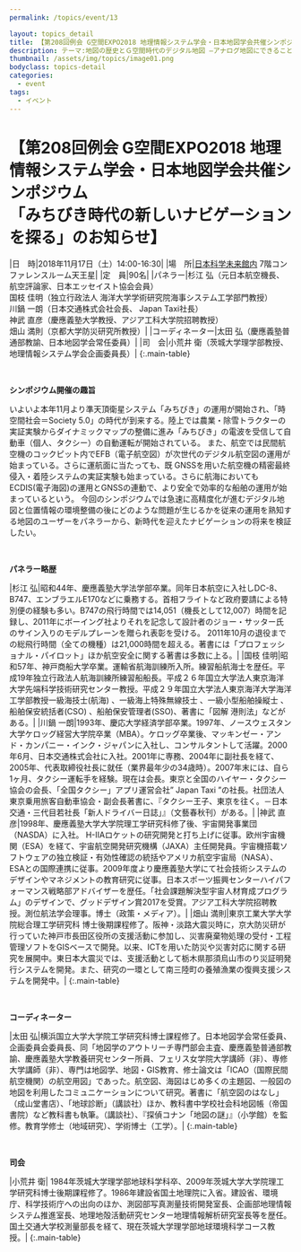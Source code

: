 ```yaml
---
permalink: /topics/event/13

layout: topics_detail
title: 【第208回例会 G空間EXPO2018 地理情報システム学会・日本地図学会共催シンポジウム<br>「みちびき時代の新しいナビゲーションを探る」のお知らせ】
description: テーマ:地図の歴史とＧ空間時代のデジタル地図 ―アナログ地図にできること、デジタル地図がすべきこと―
thumbnail: /assets/img/topics/image01.png
bodyclass: topics-detail
categories:
  - event
tags:
  - イベント
---
```


# 【第208回例会 G空間EXPO2018 地理情報システム学会・日本地図学会共催シンポジウム<br>「みちびき時代の新しいナビゲーションを探る」のお知らせ】

|日　時|2018年11月17日（土）14:00-16:30|
|場　所|[日本科学未来館内](http://www.g-expo.jp/access/) 7階コンファレンスルーム天王星|
|定　員|90名|
|パネラー|杉江 弘（元日本航空機長、航空評論家、日本エッセイスト協会会員）<br>国枝 佳明（独立行政法人 海洋大学学術研究院海事システム工学部門教授）<br>川鍋 一朗（日本交通株式会社会長、 Japan Taxi社長）<br>神武 直彦（慶應義塾大学教授、アジア工科大学院招聘教授）<br>畑山 満則（京都大学防災研究所教授）|
|コーディネーター|太田 弘（慶應義塾普通部教諭、日本地図学会常任委員）|
|司　会|小荒井 衛（茨城大学理学部教授、地理情報システム学会企画委員長）|
{:.main-table}

<br>

**シンポジウム開催の趣旨**

いよいよ本年11月より準天頂衛星システム「みちびき」の運用が開始され、「時空間社会＝Society 5.0」の時代が到来する。陸上では農業・除雪トラクターの実証実験からダイナミックマップの整備に進み「みちびき」の電波を受信して自動車（個人、タクシー）の自動運転が開始されている。 また、航空では民間航空機のコックピット内でEFB（電子航空図）が次世代のデジタル航空図の運用が始まっている。さらに運航面に当たっても、既 GNSSを用いた航空機の精密最終侵入・着陸システムの実証実験も始まっている。さらに航海においてもECDIS(電子海図)の運用とGNSSの連動で、より安全で効率的な船舶の運用が始まっているという。 今回のシンポジウムでは急速に高精度化が進むデジタル地図と位置情報の環境整備の後にどのような問題が生じるかを従来の運用を熟知する地図のユーザーをパネラーから、新時代を迎えたナビゲーションの将来を検証したい。

<br>

**パネラー略歴**

|杉江 弘|昭和44年、慶應義塾大学法学部卒業。同年日本航空に入社しDC-8、B747、エンブラエルE170などに乗務する。首相フライトなど政府要請による特別便の経験も多い。B747の飛行時間では14,051（機長として12,007）時間を記録し、2011年にボーイング社よりそれを記念して設計者のジョー・サッター氏のサイン入りのモデルプレーンを贈られ表彰を受ける。 2011年10月の退役までの総飛行時間（全ての機種）は21,000時間を超える。著書には「プロフェッショナル・パイロット」ほか航空安全に関する著書は多数に上る。|
|国枝 佳明|昭和57年、神戸商船大学卒業。運輸省航海訓練所入所。練習船航海士を歴任。平成19年独立行政法人航海訓練所練習船船長。平成２６年国立大学法人東京海洋大学先端科学技術研究センター教授。平成２９年国立大学法人東京海洋大学海洋工学部教授一級海技士(航海) 、一級海上特殊無線技士 、一級小型船舶操縦士 、船舶保安統括者(CSO) 、船舶保安管理者(SSO)、著書に「図解 港則法」などがある。|
|川鍋 一朗|1993年、慶応大学経済学部卒業。1997年、ノースウェスタン大学ケロッグ経営大学院卒業（MBA）。ケロッグ卒業後、マッキンゼー・アンド・カンパニー・インク・ジャパンに入社し、コンサルタントして活躍。2000年6月、日本交通株式会社に入社。2001年に専務、2004年に副社長を経て、2005年、代表取締役社長に就任（業界最年少の34歳時）。2007年末には、自ら1ヶ月、タクシー運転手を経験。現在は会長。東京と全国のハイヤー・タクシー協会の会長、「全国タクシー」アプリ運営会社” Japan Taxi ”の社長。社団法人東京乗用旅客自動車協会・副会長著書に、『タクシー王子、東京を往く。－日本交通・三代目若社長「新人ドライバー日誌」』（文藝春秋刊）がある。|
|神武 直彦|1998年、慶應義塾大学大学院理工学研究科修了後、宇宙開発事業団（NASDA）に入社。 H-ⅡAロケットの研究開発と打ち上げに従事。欧州宇宙機関（ESA）を経て、宇宙航空開発研究機構（JAXA）主任開発員。宇宙機搭載ソフトウェアの独立検証・有効性確認の統括やアメリカ航空宇宙局（NASA）、ESAとの国際連携に従事。2009年度より慶應義塾大学にて社会技術システムのデザインやマネジメントの教育研究に従事。日本スポーツ振興センターハイパフォーマンス戦略部アドバイザーを歴任。「社会課題解決型宇宙人材育成プログラム」のデザインで、グッドデザイン賞2017を受賞。アジア工科大学院招聘教授。測位航法学会理事。博士（政策・メディア）。|
|畑山 満則|東京工業大学大学院総合理工学研究科 博士後期課程修了。阪神・淡路大震災時に，京大防災研が行っていた神戸市長田区役所の支援活動に参加し、災害廃棄物処理の受付・工程管理ソフトをGISベースで開発。以来、ICTを用いた防災や災害対応に関する研究を展開中。東日本大震災では、支援活動として栃木県那須烏山市のり災証明発行システムを開発。また、研究の一環として南三陸町の養殖漁業の復興支援システムを開発中。|
{:.main-table}

<br>

**コーディネーター**

|太田 弘|横浜国立大学大学院工学研究科博士課程修了。日本地図学会常任委員、企画委員会委員長、同「地図学のアウトリーチ専門部会主査、慶應義塾普通部教諭、慶應義塾大学教養研究センター所員、フェリス女学院大学講師（非）、専修大学講師（非）、専門は地図学、地図・GIS教育、修士論文は「ICAO（国際民間航空機関）の航空用図」であった。航空図、海図はじめ多くの主題図、一般図の地図を利用したコミュニケーションについて研究。著書に「航空図のはなし」（成山堂書店）、「地球診断」（講談社）ほか、教科書中学校社会科地図帳（帝国書院）など教科書も執筆。（講談社）、『探偵コナン「地図の謎」』（小学館）を監修。教育学修士（地域研究）、学術博士（工学）。|
{:.main-table}

<br>

**司会**

|小荒井 衛| 1984年茨城大学理学部地球科学科卒、2009年茨城大学大学院理工学研究科博士後期課程修了。1986年建設省国土地理院に入省。建設省、環境庁、科学技術庁への出向のほか、測図部写真測量技術開発室長、企画部地理情報システム推進室長、地理地殻活動研究センター地理情報解析研究室長等を歴任。国土交通大学校測量部長を経て、現在茨城大学理学部地球環境科学コース教授。|
{:.main-table}
